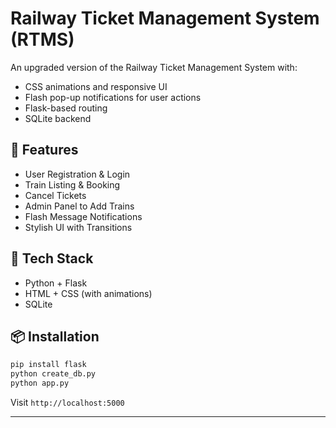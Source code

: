 # Railway Ticket Management System (RTMS)

An upgraded version of the Railway Ticket Management System with:

- CSS animations and responsive UI
- Flash pop-up notifications for user actions
- Flask-based routing
- SQLite backend

## 🚀 Features

- User Registration & Login
- Train Listing & Booking
- Cancel Tickets
- Admin Panel to Add Trains
- Flash Message Notifications
- Stylish UI with Transitions

## 🧰 Tech Stack

- Python + Flask
- HTML + CSS (with animations)
- SQLite

## 📦 Installation

```bash
pip install flask
python create_db.py
python app.py
```

Visit `http://localhost:5000`

---
